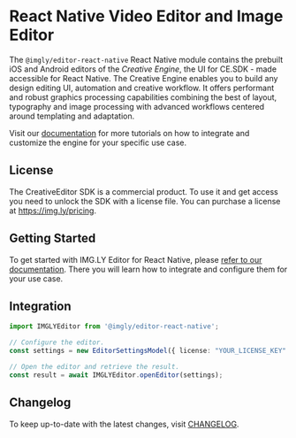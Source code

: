 # React Native Video Editor and Image Editor

The `@imgly/editor-react-native` React Native module contains the prebuilt iOS and Android editors of the _Creative Engine_, the UI for CE.SDK - made accessible for React Native.
The Creative Engine enables you to build any design editing UI, automation and creative workflow.
It offers performant and robust graphics processing capabilities combining the best of layout, typography and image processing with advanced workflows centered around templating and adaptation.

Visit our [documentation](https://img.ly/docs/cesdk) for more tutorials on how to integrate and customize the engine for your specific use case.

## License

The CreativeEditor SDK is a commercial product. To use it and get access you need to unlock the SDK with a license file. You can purchase a license at https://img.ly/pricing.

## Getting Started

To get started with IMG.LY Editor for React Native, please [refer to our documentation](https://img.ly/docs/cesdk/mobile-editor/quickstart?platform=react-native). There you will learn how to integrate and configure them for your use case.

## Integration

```ts
import IMGLYEditor from '@imgly/editor-react-native';

// Configure the editor.
const settings = new EditorSettingsModel({ license: "YOUR_LICENSE_KEY" });

// Open the editor and retrieve the result.
const result = await IMGLYEditor.openEditor(settings);
```

## Changelog

To keep up-to-date with the latest changes, visit [CHANGELOG](https://img.ly/docs/cesdk/changelog/).
